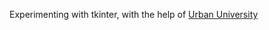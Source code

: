 Experimenting with tkinter, with the help of [Urban University](https://urban-university.ru/courses)
